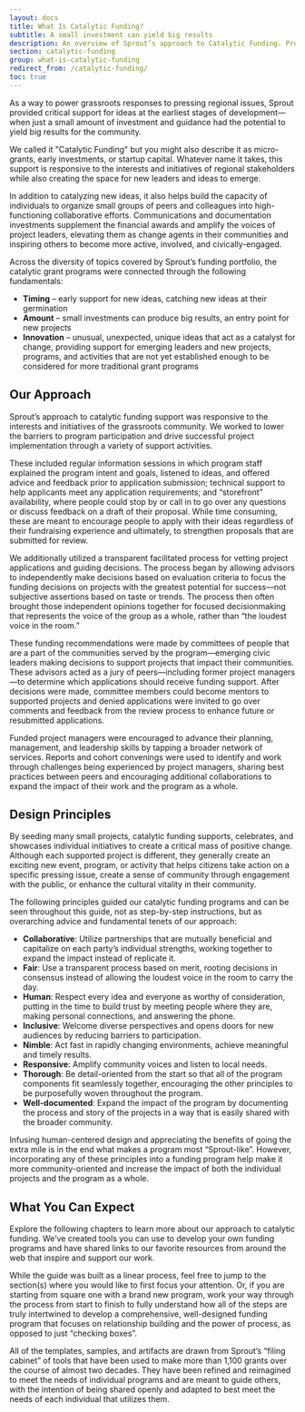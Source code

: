 ```yaml
---
layout: docs
title: What Is Catalytic Funding?
subtitle: A small investment can yield big results
description: An overview of Sprout’s approach to Catalytic Funding. Provides context on core principles described throughout the guide. Useful for people who would like an introduction to micro-grants before exploring the individual sections of the Field Guide.
section: catalytic-funding
group: what-is-catalytic-funding
redirect_from: /catalytic-funding/
toc: true
---
```


As a way to power grassroots responses to pressing regional issues, Sprout provided critical support for ideas at the earliest stages of development—when just a small amount of investment and guidance had the potential to yield big results for the community.

We called it "Catalytic Funding" but you might also describe it as micro-grants, early investments, or startup capital. Whatever name it takes, this support is responsive to the interests and initiatives of regional stakeholders while also creating the space for new leaders and ideas to emerge.

In addition to catalyzing new ideas, it also helps build the capacity of individuals to organize small groups of peers and colleagues into high-functioning collaborative efforts. Communications and documentation investments supplement the financial awards and amplify the voices of project leaders, elevating them as change agents in their communities and inspiring others to become more active, involved, and civically-engaged.

Across the diversity of topics covered by Sprout’s funding portfolio, the catalytic grant programs were connected through the following fundamentals:
* **Timing** – early support for new ideas, catching new ideas at their germination
* **Amount** – small investments can produce big results, an entry point for new projects
* **Innovation** – unusual, unexpected, unique ideas that act as a catalyst for change, providing support for emerging leaders and new projects, programs, and activities that are not yet established enough to be considered for more traditional grant programs

## Our Approach

Sprout’s approach to catalytic funding support was responsive to the interests and initiatives of the grassroots community. We worked to lower the barriers to program participation and drive successful project implementation through a variety of support activities.

These included regular information sessions in which program staff explained the program intent and goals, listened to ideas, and offered advice and feedback prior to application submission; technical support to help applicants meet any application requirements; and “storefront” availability, where people could stop by or call in to go over any questions or discuss feedback on a draft of their proposal. While time consuming, these are meant to encourage people to apply with their ideas regardless of their fundraising experience and ultimately, to strengthen proposals that are submitted for review.

We additionally utilized a transparent facilitated process for vetting project applications and guiding decisions. The process began by allowing advisors to independently make decisions based on evaluation criteria to focus the funding decisions on projects with the greatest potential for success—not subjective assertions based on taste or trends. The process then often brought those independent opinions together for focused decisionmaking that represents the voice of the group as a whole, rather than “the loudest voice in the room.”

These funding recommendations were made by committees of people that are a part of the communities served by the program—emerging civic leaders making decisions to support projects that impact their communities. These advisors acted as a jury of peers—including former project managers—to determine which applications should receive funding support. After decisions were made, committee members could become mentors to supported projects and denied applications were invited to go over comments and feedback from the review process to enhance future or resubmitted applications.

Funded project managers were encouraged to advance their planning, management, and leadership skills by tapping a broader network of services. Reports and cohort convenings were used to identify and work through challenges being experienced by project managers, sharing best practices between peers and encouraging additional collaborations to expand the impact of their work and the program as a whole.

## Design Principles

By seeding many small projects, catalytic funding supports, celebrates, and showcases individual initiatives to create a critical mass of positive change. Although each supported project is different, they generally create an exciting new event, program, or activity that helps citizens take action on a specific pressing issue, create a sense of community through engagement with the public, or enhance the cultural vitality in their community.

The following principles guided our catalytic funding programs and can be seen throughout this guide, not as step-by-step instructions, but as overarching advice and fundamental tenets of our approach:

* **Collaborative**: Utilize partnerships that are mutually beneficial and capitalize on each party’s individual strengths, working together to expand the impact instead of replicate it.
* **Fair**: Use a transparent process based on merit, rooting decisions in consensus instead of allowing the loudest voice in the room to carry the day.
* **Human**: Respect every idea and everyone as worthy of consideration, putting in the time to build trust by meeting people where they are, making personal connections, and answering the phone.
* **Inclusive**: Welcome diverse perspectives and opens doors for new audiences by reducing barriers to participation.
* **Nimble**: Act fast in rapidly changing environments, achieve meaningful and timely results.
* **Responsive**: Amplify community voices and listen to local needs.
* **Thorough**: Be detail-oriented from the start so that all of the program components fit seamlessly together, encouraging the other principles to be purposefully woven throughout the program.
* **Well-documented**: Expand the impact of the program by documenting the process and story of the projects in a way that is easily shared with the broader community.

Infusing human-centered design and appreciating the benefits of going the extra mile is in the end what makes a program most “Sprout-like”. However, incorporating any of these principles into a funding program help make it more community-oriented and increase the impact of both the individual projects and the program as a whole.

## What You Can Expect

Explore the following chapters to learn more about our approach to catalytic funding. We’ve created tools you can use to develop your own funding programs and have shared links to our favorite resources from around the web that inspire and support our work.

While the guide was built as a linear process, feel free to jump to the section(s) where you would like to first focus your attention. Or, if you are starting from square one with a brand new program, work your way through the process from start to finish to fully understand how all of the steps are truly intertwined to develop a comprehensive, well-designed funding program that focuses on relationship building and the power of process, as opposed to just “checking boxes”.

All of the templates, samples, and artifacts are drawn from Sprout’s “filing cabinet” of tools that have been used to make more than 1,100 grants over the course of almost two decades. They have been refined and reimagined to meet the needs of individual programs and are meant to guide others, with the intention of being shared openly and adapted to best meet the needs of each individual that utilizes them.
